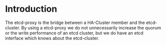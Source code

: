 Introduction
============
The etcd-proxy is the bridge between a HA-Cluster member and the etcd-cluster. By using a etcd-proxy we do not unnecessarily increase the quorum or the write performance of an etcd cluster, but we do have an etcd interface which knows about the etcd-cluster.
